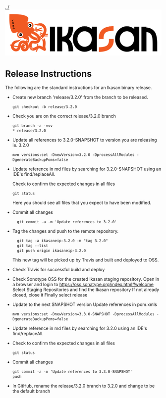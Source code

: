 [../](../../../Readme.md)
![Ikasan](quickstart-images/Ikasan-title-transparent.png)
# Release Instructions
The following are the standard instructions for an Ikasan binary release.
 
- Create new branch 'release/3.2.0' from the branch to be released. 
  ```
  git checkout -b release/3.2.0
  ```
- Check you are on the correct release/3.2.0 branch

  ```
  git branch -a -vvv
  * release/3.2.0  
  ```
  
- Update all references to 3.2.0-SNAPSHOT to version you are releasing ie. 3.2.0

   ```
   mvn versions:set -DnewVersion=3.2.0 -DprocessAllModules -DgenerateBackupPoms=false
   ```
- Update reference in md files by searching for 3.2.0-SNAPSHOT using an IDE's find/replaceAll.

  Check to confirm the expected changes in all files
    ```
    git status
    ```
    Here you should see all files that you expect to have been modified.

- Commit all changes 
  ```
    git commit -a -m 'Update references to 3.2.0'
   ``` 

- Tag the changes and push to the remote repository. 
  ```
    git tag -a ikasaneip-3.2.0 -m "tag 3.2.0"
    git tag --list
    git push origin ikasaneip-3.2.0
   ``` 
   This new tag will be picked up by Travis and built and deployed to OSS.

- Check Travis for successful build and deploy

- Check Sonotype OSS for the created Ikasan staging repository.
    Open in a browser and login to https://oss.sonatype.org/index.html#welcome
    Select Staging Repositories and find the Ikasan repository
    If not already closed, close it
    Finally select release
 
- Update to the next SNAPSHOT version
   Update references in pom.xmls
    ```
    mvn versions:set -DnewVersion=3.3.0-SNAPSHOT -DprocessAllModules -DgenerateBackupPoms=false
    ```
- Update reference in md files by searching for 3.2.0 using an IDE's find/replaceAll.

- Check to confirm the expected changes in all files
    ```
    git status
    ```

- Commit all changes
  ```
  git commit -a -m 'Update references to 3.3.0-SNAPSHOT'
  push
  ```

- In GitHub, rename the release/3.2.0 branch to 3.2.0 and change to be the default branch
